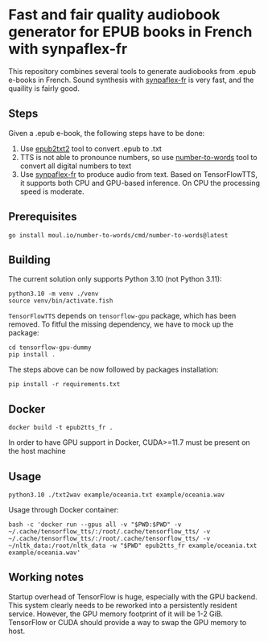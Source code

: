 # Fast and fair quality audiobook generator for EPUB books in French with synpaflex-fr

This repository combines several tools to generate audiobooks from .epub e-books in French. Sound synthesis with [synpaflex-fr](https://huggingface.co/tensorspeech/tts-mb_melgan-synpaflex-fr) is very fast, and the quaility is fairly good.

## Steps

Given a .epub e-book, the following steps have to be done:

1. Use [epub2txt2](https://github.com/kevinboone/epub2txt2) tool to convert .epub to .txt
2. TTS is not able to pronounce numbers, so use [number-to-words](https://github.com/moul/number-to-words) tool to convert all digital numbers to text
3. Use [synpaflex-fr](https://huggingface.co/tensorspeech/tts-mb_melgan-synpaflex-fr) to produce audio from text. Based on TensorFlowTTS, it supports both CPU and GPU-based inference. On CPU the processing speed is moderate.

## Prerequisites

```
go install moul.io/number-to-words/cmd/number-to-words@latest
```

## Building

The current solution only supports Python 3.10 (not Python 3.11):

```
python3.10 -m venv ./venv
source venv/bin/activate.fish
```

`TensorFlowTTS` depends on `tensorflow-gpu` package, which has been removed. To fitful the missing dependency, we have to mock up the package:

```
cd tensorflow-gpu-dummy
pip install .
```

The steps above can be now followed by packages installation:

```
pip install -r requirements.txt
```

## Docker

```
docker build -t epub2tts_fr .
```

In order to have GPU support in Docker, CUDA>=11.7 must be present on the host machine

## Usage

```
python3.10 ./txt2wav example/oceania.txt example/oceania.wav
```

Usage through Docker container:

```
bash -c 'docker run --gpus all -v "$PWD:$PWD" -v ~/.cache/tensorflow_tts/:/root/.cache/tensorflow_tts/ -v ~/.cache/tensorflow_tts/:/root/.cache/tensorflow_tts/ -v ~/nltk_data:/root/nltk_data -w "$PWD" epub2tts_fr example/oceania.txt example/oceania.wav'
```

## Working notes

Startup overhead of TensorFlow is huge, especially with the GPU backend. This system clearly needs to be reworked into a persistently resident service. However, the GPU memory footprint of it will be 1-2 GiB. TensorFlow or CUDA should provide a way to swap the GPU memory to host.
